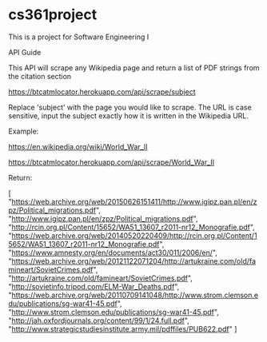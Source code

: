 # cs361project

This is a project for Software Engineering I

API Guide

This API will scrape any Wikipedia page and return a list of PDF strings from the citation section

https://btcatmlocator.herokuapp.com/api/scrape/subject

Replace 'subject' with the page you would like to scrape. The URL is case sensitive, input the subject exactly how it is written in the Wikipedia URL.

Example:

https://en.wikipedia.org/wiki/World_War_II

https://btcatmlocator.herokuapp.com/api/scrape/World_War_II

Return:

[
"https://web.archive.org/web/20150626151411/http://www.igipz.pan.pl/en/zpz/Political_migrations.pdf",
"http://www.igipz.pan.pl/en/zpz/Political_migrations.pdf",
"http://rcin.org.pl/Content/15652/WA51_13607_r2011-nr12_Monografie.pdf",
"https://web.archive.org/web/20140520220409/http://rcin.org.pl/Content/15652/WA51_13607_r2011-nr12_Monografie.pdf",
"https://www.amnesty.org/en/documents/act30/011/2006/en/",
"https://web.archive.org/web/20121122071204/http://artukraine.com/old/famineart/SovietCrimes.pdf",
"http://artukraine.com/old/famineart/SovietCrimes.pdf",
"http://sovietinfo.tripod.com/ELM-War_Deaths.pdf",
"https://web.archive.org/web/20110709141048/http://www.strom.clemson.edu/publications/sg-war41-45.pdf",
"http://www.strom.clemson.edu/publications/sg-war41-45.pdf",
"http://jah.oxfordjournals.org/content/99/1/24.full.pdf",
"http://www.strategicstudiesinstitute.army.mil/pdffiles/PUB622.pdf"
]
